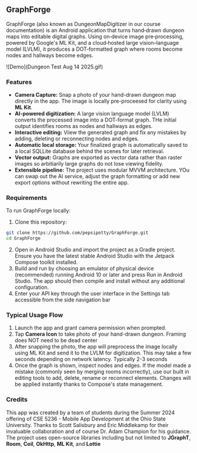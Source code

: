 ## GraphForge

GraphForge (also known as DungeonMapDigitizer in our course documentation) is an Android application that turns hand‑drawn dungeon maps into editable digital graphs. Using on‑device image pre‑processing, powered by Google's ML Kit, and a cloud‑hosted large vision–language model (LVLM), it produces a DOT‑formatted graph where rooms become nodes and hallways become edges.

![Demo](Dungeon Test Aug 14 2025.gif)

### Features
- **Camera Capture:** Snap a photo of your hand-drawn dungeon map directly in the app. The image is locally pre-proceesed for clarity using **ML Kit**.
- **AI-powered digitization:** A large vision language model (LVLM) converts the processed image into a DOT-format graph. THe initial output identifies rooms as nodes and hallways as edges.
- **Interactive editing:** Viiew the generated graph and fix any mistakes by adding, deleting or reconnecting nodes and edges.
- **Automatic local storage:** Your finalized graph is automatically saved to a local SQLLite database behind the scenes for later retrieval.
- **Vector output:** Graphs are exported as vector data rather than raster images so arbitiarily large graphs do not lose viewing fidelity.
- **Extensible pipeline:** The project uses modular MVVM architecture. YOu can swap out the AI service, adjust the graph formatting or add new export options without rewriting the entire app.

### Requirements
To run GraphForge locally:
1. Clone this repository:
```sh
git clone https://github.com/pepsipotty/GraphForge.git
cd GraphForge
```
2. Open in Android Studio and import the project as a Gradle project. Ensure you have the latest stable Android Studio with the Jetpack Compose toolkit installed.
3. Build and run by choosing an emulator of physical device (recommended) running Android 10 or later and press Run in Android Studio. The app should then compile and install without any additional configuration.
4. Enter your API key through the user interface in the Settings tab accessible from the side navigation bar

### Typical Usage Flow
1. Launch the app and grant camera permission when prompted.
2. Tap **Camera Icon** to take photo of your hand-drawn dungeon. Framing does NOT need to be dead center
3. After snapping the photo, the app will preprocess the image locally using ML Kit and send it to the LVLM for digitization. This may take a few seconds depending on network latency. Typically 2-3 seconds
4. Once the graph is shown, inspect nodes and edges. If the model made a mistake (commonly seen by merging rooms incorrectly), use our built in editing tools to add, delete, rename or reconnect elements. Changes will be applied instantly thanks to Compose's state management.

### Credits
This app was created by a team of students during the Summer 2024 offering of CSE 5236 - Mobile App Development at the Ohio State University. Thanks to Scott Salisbury and Eric Middlekamp for their invaluable collaboration and of course Dr. Adam Champion for his guidance. The project uses open-source libraries including but not limited to **JGraphT**, **Room**, **Coil**, **OkHttp**, **ML Kit**, and **Lottie**

